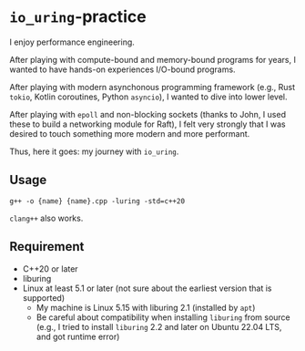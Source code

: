 # `io_uring`-practice
I enjoy performance engineering.

After playing with compute-bound and memory-bound programs for years, I wanted to have hands-on experiences I/O-bound programs.

After playing with modern asynchonous programming framework (e.g., Rust `tokio`, Kotlin coroutines, Python `asyncio`), I wanted to dive into lower level.

After playing with `epoll` and non-blocking sockets (thanks to John, I used these to build a networking module for Raft), I felt very strongly that I was desired to touch something more modern and more performant.

Thus, here it goes: my journey with `io_uring`.

## Usage
```
g++ -o {name} {name}.cpp -luring -std=c++20
```
`clang++` also works.

## Requirement
- C++20 or later
- liburing
- Linux at least 5.1 or later (not sure about the earliest version that is supported)
  - My machine is Linux 5.15 with liburing 2.1 (installed by `apt`)
  - Be careful about compatibility when installing `liburing` from source (e.g., I tried to install `liburing` 2.2 and later on Ubuntu 22.04 LTS, and got runtime error)
